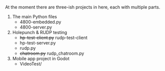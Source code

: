 At the moment there are three-ish projects in here, each with multiple parts.

1. The main Python files
   - 4800-embedded.py
   - 4800-server.py
2. Holepunch & RUDP testing
   - ~~hp-test-client.py~~ rudp-test-client
   - hp-test-server.py
   - rudp.py
   - ~~chatroom.py~~ rudp_chatroom.py
3. Mobile app project in Godot
   - VideoTest/
